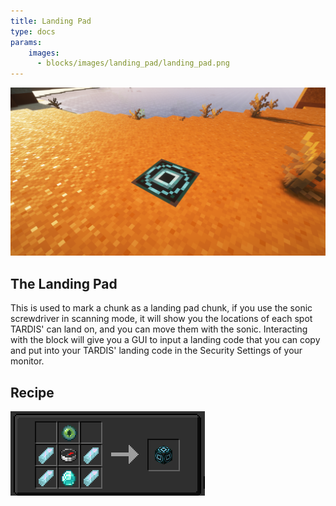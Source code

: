 ```yaml
---
title: Landing Pad
type: docs
params:
    images:
      - blocks/images/landing_pad/landing_pad.png
---
```


![pad](images/landing_pad/landing_pad.png)

## The Landing Pad
This is used to mark a chunk as a landing pad chunk, if you use the sonic screwdriver in scanning mode, it will show you the locations of each spot TARDIS' can land on, and you can move them with the sonic. Interacting with the block will give you a GUI to input a landing code that you can copy and put into your TARDIS' landing code in the Security Settings of your monitor.


## Recipe
![pad](images/landing_pad/recipe.png)